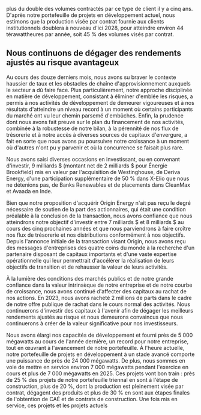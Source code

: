 plus du double des volumes contractés par ce type de client il y a cinq ans. D'après notre portefeuille de projets en développement actuel, nous estimons que la production visée par contrat fournie aux clients institutionnels doublera à nouveau d'ici 2028, pour atteindre environ 44 térawattheures par année, soit 45 % des volumes visés par contrat.

## Nous continuons de dégager des rendements ajustés au risque avantageux

Au cours des douze derniers mois, nous avons su braver le contexte haussier de taux et les obstacles de chaîne d'approvisionnement auxquels le secteur a dû faire face. Plus particulièrement, notre approche disciplinée en matière de développement, consistant à éliminer d'emblée les risques, a permis à nos activités de développement de demeurer vigoureuses et à nos résultats d'atteindre un niveau record à un moment où certains participants du marché ont vu leur chemin parsemé d'embûches. Enfin, la prudence dont nous avons fait preuve sur le plan du financement de nos activités, combinée à la robustesse de notre bilan, à la pérennité de nos flux de trésorerie et à notre accès à diverses sources de capitaux d'envergure, a fait en sorte que nous avons pu poursuivre notre croissance à un moment où d'autres n'ont pu y parvenir et où la concurrence se faisait plus rare.

Nous avons saisi diverses occasions en investissant, ou en convenant d'investir, 9 milliards \$ (montant net de 2 milliards \$ pour Énergie Brookfield) mis en valeur par l'acquisition de Westinghouse, de Deriva Energy, d'une participation supplémentaire de 50 % dans X-Elio que nous ne détenions pas, de Banks Renewables et de placements dans CleanMax et Avaada en Inde.

Bien que notre proposition d'acquérir Origin Energy n'ait pas reçu le degré nécessaire de soutien de la part des actionnaires, qui était une condition préalable à la conclusion de la transaction, nous avons confiance que nous atteindrons notre objectif d'investir entre 7 milliards \$ et 8 milliards \$ au cours des cinq prochaines années et que nous parviendrons à faire croître nos flux de trésorerie et nos distributions conformément à nos objectifs. Depuis l'annonce initiale de la transaction visant Origin, nous avons reçu des messages d'entreprises des quatre coins du monde à la recherche d'un partenaire disposant de capitaux importants et d'une vaste expertise opérationnelle qui leur permettrait d'accélérer la réalisation de leurs objectifs de transition et de rehausser la valeur de leurs activités.

À la lumière des conditions des marchés publics et de notre grande confiance dans la valeur intrinsèque de notre entreprise et de notre courbe de croissance, nous avons continué d'affecter des capitaux au rachat de nos actions. En 2023, nous avons racheté 2 millions de parts dans le cadre de notre offre publique de rachat dans le cours normal des activités. Nous continuerons d'investir des capitaux à l'avenir afin de dégager les meilleurs rendements ajustés au risque et nous demeurons convaincus que nous continuerons à créer de la valeur significative pour nos investisseurs.

Nous avons élargi nos capacités de développement et fourni près de 5 000 mégawatts au cours de l'année dernière, un record pour notre entreprise, tout en œuvrant à l'avancement de notre portefeuille. À l'heure actuelle, notre portefeuille de projets en développement à un stade avancé comporte une puissance de près de 24 000 mégawatts. De plus, nous sommes en voie de mettre en service environ 7 000 mégawatts pendant l'exercice en cours et plus de 7 000 mégawatts en 2025. Ces projets vont bon train : près de 25 % des projets de notre portefeuille triennal en sont à l'étape de construction, plus de 20 %, dont la production est pleinement visée par contrat, dégagent des produits et plus de 30 % en sont aux étapes finales de l'obtention de CAÉ et de contrats de construction. Une fois mis en service, ces projets et les projets actuels
